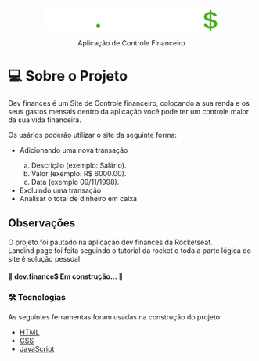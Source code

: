 <div align="center">
  <img src="./assets/img/logo.svg" width="350" title="hover text">
  <p>Aplicação de Controle Financeiro</p>
</div>
  <h1>💻 Sobre o Projeto</h1>
  <p>Dev finances é um Site de Controle financeiro, colocando a sua renda e os seus gastos mensais dentro da aplicação        você pode ter um controle maior da sua vida financeira.</p>
  <p>Os usários poderão utilizar o site da seguinte forma:</p>
  <ul>
    <li>Adicionando uma nova transação</li>
      <ol type="a">
        <li>Descrição (exemplo: Salário).</li>
        <li>Valor (exemplo: R$ 6000.00).</li>
        <li>Data (exemplo 09/11/1998).</li>
      </ol>
  <li>Excluindo uma transação</li>
  <li>Analisar o total de dinheiro em caixa</li>
  </ul>
<h2>Observações</h2>
O projeto foi pautado na aplicação dev finances da Rocketseat.
<br>
Landind page foi feita seguindo o tutorial da rocket e toda a parte lógica do site é solução pessoal.
<br>

<h4> 
	🚧  dev.finance$ Em construção...  🚧
</h4>

### 🛠 Tecnologias

As seguintes ferramentas foram usadas na construção do projeto:

- [HTML](https://developer.mozilla.org/pt-BR/docs/Web/HTML)
- [CSS](https://developer.mozilla.org/pt-BR/docs/Web/CSS)
- [JavaScript](https://developer.mozilla.org/pt-BR/docs/Web/JavaScript)
